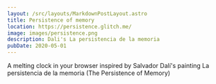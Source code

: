 ```yaml
---
layout: /src/layouts/MarkdownPostLayout.astro
title: Persistence of memory
location: https://persistence.glitch.me/
image: images/persistence.png
description: Dali's La persistencia de la memoria
pubDate: 2020-05-01
---
```

A melting clock in your browser inspired by Salvador Dalí's painting La persistencia de la memoria (The Persistence of Memory)